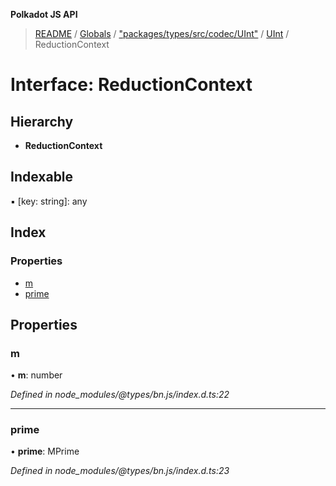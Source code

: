 **Polkadot JS API**

> [README](../README.md) / [Globals](../globals.md) / ["packages/types/src/codec/UInt"](../modules/_packages_types_src_codec_uint_.md) / [UInt](../classes/_packages_types_src_codec_uint_.uint.md) / ReductionContext

# Interface: ReductionContext

## Hierarchy

* **ReductionContext**

## Indexable

▪ [key: string]: any

## Index

### Properties

* [m](_packages_types_src_codec_uint_.uint.reductioncontext.md#m)
* [prime](_packages_types_src_codec_uint_.uint.reductioncontext.md#prime)

## Properties

### m

•  **m**: number

*Defined in node_modules/@types/bn.js/index.d.ts:22*

___

### prime

•  **prime**: MPrime

*Defined in node_modules/@types/bn.js/index.d.ts:23*
